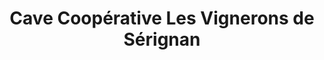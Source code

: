 ---
title: "Cave Coopérative Les Vignerons de Sérignan"
url: /serignan/cave-cooperative-les-vignerons-de-serignan/
shop: Wein
---